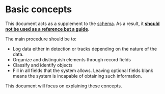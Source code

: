 # Basic concepts
This document acts as a supplement to the [schema](https://grvc.us.es/courageous/). 
As a result, it **<ins>should not be used as a reference but
a guide<ins>**.

The main procedure should be to:
- Log data either in detection or tracks depending on the nature of the data.
- Organize and distinguish elements through record fields
- Classify and identify objects
- Fill in all fields that the system allows. 
Leaving optional fields blank means the system is incapable 
of obtaining such information.

This document will focus on explaining these concepts.




